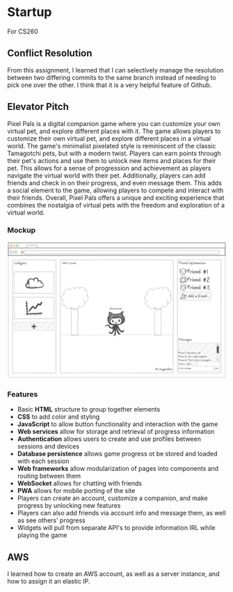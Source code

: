 # Startup
For CS260
## Conflict Resolution
From this assignment, I learned that I can selectively manage the resolution between two differing commits to the same branch instead of needing to pick one over the other. I think that it is a very helpful feature of Github.
## Elevator Pitch
Pixel Pals is a digital companion game where you can customize your own virtual pet, and explore different places with it. The game allows players to customize their own virtual pet, and explore different places in a virtual world. The game's minimalist pixelated style is reminiscent of the classic Tamagotchi pets, but with a modern twist. Players can earn points through their pet's actions and use them to unlock new items and places for their pet. This allows for a sense of progression and achievement as players navigate the virtual world with their pet. Additionally, players can add friends and check in on their progress, and even message them. This adds a social element to the game, allowing players to compete and interact with their friends. Overall, Pixel Pals offers a unique and exciting experience that combines the nostalgia of virtual pets with the freedom and exploration of a virtual world.
### Mockup
![Mockup](sketch.PNG)
### Features
* Basic **HTML** structure to group together elements
* **CSS** to add color and styling
* **JavaScript** to allow button functionality and interaction with the game
* **Web services** allow for storage and retrieval of progress information
* **Authentication** allows users to create and use profiles between sessions and devices
* **Database persistence** allows game progress ot be stored and loaded with each session
* **Web frameworks** allow modularization of pages into components and routing between them
* **WebSocket** allows for chatting with friends
* **PWA** allows for mobile porting of the site
* Players can create an account, customize a companion, and make progress by unlocking new features
* Players can also add friends via account info and message them, as well as see others' progress
* Widgets will pull from separate API's to provide information IRL while playing the game
## AWS
I learned how to create an AWS account, as well as a server instance, and how to assign it an elastic IP.
